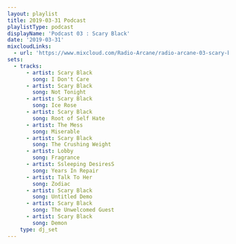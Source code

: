 ```yaml
---
layout: playlist
title: 2019-03-31 Podcast
playlistType: podcast
displayName: 'Podcast 03 : Scary Black'
date: '2019-03-31'
mixcloudLinks:
  - url: 'https://www.mixcloud.com/Radio-Arcane/radio-arcane-03-scary-black'
sets:
  - tracks:
      - artist: Scary Black
        song: I Don't Care
      - artist: Scary Black
        song: Not Tonight
      - artist: Scary Black
        song: Ice Rose
      - artist: Scary Black
        song: Root of Self Hate
      - artist: The Mess
        song: Miserable
      - artist: Scary Black
        song: The Crushing Weight
      - artist: Lobby
        song: Fragrance
      - artist: Ssleeping DesiresS
        song: Years In Repair
      - artist: Talk To Her
        song: Zodiac
      - artist: Scary Black
        song: Untitled Demo
      - artist: Scary Black
        song: The Unwelcomed Guest
      - artist: Scary Black
        song: Demon
    type: dj_set
---
```

